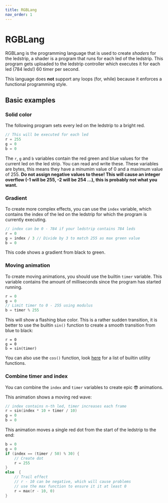 ```yaml
---
title: RGBLang
nav_order: 1
---
```


# RGBLang

RGBLang is the programming language that is used to create _shaders_ for the ledstrip, a shader is a program that runs for each led of the ledstrip.
This program gets uploaded to the ledstrip controller which executes it for each led (784 leds!) 60 timer per second.

This language does **not** support any loops (for, while) because it enforces a functional programming style. 

## Basic examples

### Solid color

The following program sets every led on the ledstrip to a bright red.

```c
// This will be executed for each led
r = 255
g = 0
b = 0
```
The `r`, `g` and `b` variables contain the red green and blue values for the current led on the led strip. You can read and write these.
These variables are bytes, this means they have a minumim value of 0 and a maximum value of 255. **Do not assign negative values to these! This will cause an integer overflow (-1 will be 255, -2 will be 254 ...), this is probably not what you want.**

### Gradient

To create more complex effects, you can use the `index` variable, which contains the index of the led on the ledstrip for which the program is currently executing.

```c
// index can be 0 - 784 if your ledstrip contains 784 leds
r = 0
g = index / 3 // Divide by 3 to match 255 as max green value
b = 0
```

This code shows a gradient from black to green.

### Moving animation

To create moving animations, you should use the builtin `timer` variable. This variable contains the amount of milliseconds since the program has started running.

```c
r = 0
g = 0
// Limit timer to 0 - 255 using modulus
b = timer % 255
```

This will show a flashing blue color. This is a rather sudden transition, it is better to use the builtin `sin()` function to create a smooth transition from blue to black:

```
r = 0
g = 0
b = sin(timer)
```
You can also use the `cos()` function, look [here]() for a list of builtin utility functions.


### Combine timer and index

You can combine the `index` and `timer` variables to create epic 😎 animations. 

This animation shows a moving red wave:
```c
// index contains n-th led, timer increases each frame
r = sin(index * 10 + timer / 10)
g = 0
b = 0
```
This animation moves a single red dot from the start of the ledstrip to the end:

```c
b = 0
g = 0
if (index == (timer / 50) % 30) {
    // Create dot
    r = 255
}
else  {
    // Trail effect
    // r - 10 can be negative, which will cause problems
    // use the max function to ensure it it at least 0
    r = max(r - 10, 0)
}
```


